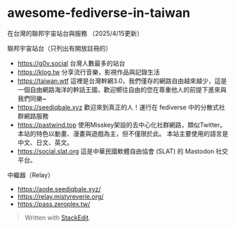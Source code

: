 # awesome-fediverse-in-taiwan
在台灣的聯邦宇宙站台與服務 （2025/4/15更新）

聯邦宇宙站台（只列出有開放註冊的）

 - https://g0v.social 台灣人數最多的站台
 - https://klog.tw 分享流行音樂，影視作品與記錄生活
 - https://taiwan.wtf 這裡是台灣幹網3.0，我們僅存的網路自由越來越少，這是一個自由網路海洋的幹話王國，歡迎嚮往自由的您在尊重他人的前提下進來與我們同樂~
 - https://seediqbale.xyz 歡迎來到真正的人！運行在 fediverse 中的分散式社群網路服務
 - https://pastwind.top 使用Misskey架設的去中心化社群網路，類似Twitter。本站的特色以動畫、漫畫與遊戲為主，但不僅限於此。 本站主要使用的語言是中文、日文、英文。
 - https://social.slat.org 這是中華民國軟體自由協會 (SLAT) 的 Mastodon 社交平台。

中繼器（Relay）

 - https://aode.seediqbale.xyz/
 - https://relay.mistyreverie.org/
 - https://pass.zeroplex.tw/

> Written with [StackEdit](https://stackedit.io/).
